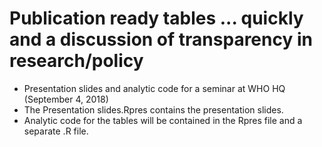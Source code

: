 # Publication ready tables ... quickly and a discussion of transparency in research/policy

- Presentation slides and analytic code for a seminar at WHO HQ (September 4, 2018)
- The Presentation slides.Rpres contains the presentation slides. 
- Analytic code for the tables will be contained in the Rpres file and a separate .R file. 
